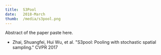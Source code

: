 ```yaml
---
title:  S3Pool
date:   2018-March
thumb:  /media/s3pool.png
---
```


Abstract of the paper paste here. 

<!--more-->

* Zhai, Shuangfei, Hui Wu, et al. "S3pool: Pooling with stochastic spatial sampling." CVPR 2017
